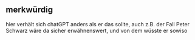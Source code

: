 ## merkwürdig

hier verhält sich chatGPT anders als er das sollte, auch z.B. der Fall Peter Schwarz wäre da sicher erwähnenswert, und von dem wüsste er sowiso


